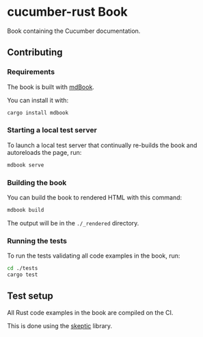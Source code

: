 # cucumber-rust Book

Book containing the Cucumber documentation.

## Contributing

### Requirements

The book is built with [mdBook](https://github.com/rust-lang-nursery/mdBook).

You can install it with:

```bash
cargo install mdbook
```

### Starting a local test server

To launch a local test server that continually re-builds the book and autoreloads the page, run:

```bash
mdbook serve
```

### Building the book

You can build the book to rendered HTML with this command:

```bash
mdbook build
```

The output will be in the `./_rendered` directory.

### Running the tests

To run the tests validating all code examples in the book, run:

```bash
cd ./tests
cargo test
```

## Test setup

All Rust code examples in the book are compiled on the CI.

This is done using the [skeptic](https://github.com/budziq/rust-skeptic) library.
